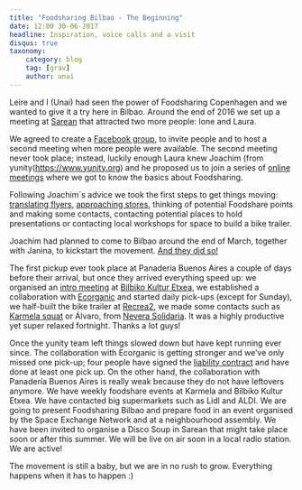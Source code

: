 ```yaml
---
title: "Foodsharing Bilbao - The Beginning"
date: 12:00 30-06-2017
headline: Inspiration, voice calls and a visit
disqus: true
taxonomy:
    category: blog
    tag: [grav]
    author: unai
---
```


Leire and I (Unai) had seen the power of Foodsharing Copenhagen and we wanted to give it a try here in Bilbao. Around the end of 2016 we set up a meeting at [Sarean](https://www.facebook.com/sareangunea/) that attracted two more people: Ione and Laura.

We agreed to create a [Facebook group](https://www.facebook.com/groups/1853289058224368/?ref=bookmarks), to invite people and to host a second meeting when more people were available. The second meeting never took place; instead, luckily enough Laura knew Joachim (from yunity(https://www.yunity.org) and he proposed us to join a series of [online meetings](https://drive.google.com/open?id=0B0c-rM4MZX0XdERVTy1IVUN0aVU) where we got to know the basics about Foodsharing.

Following Joachim´s advice we took the first steps to get things moving: [translating flyers](https://drive.google.com/open?id=0B0c-rM4MZX0Xc1dzWHFvN2VHUEE), [approaching stores](https://drive.google.com/open?id=1IPgyuLC2Sjsz7vnXTh-D636wObI_kISLdsegsF9TU1U), thinking of potential Foodshare points and making some contacts, contacting potential places to hold presentations or contacting local workshops for space to build a bike trailer.

Joachim had planned to come to Bilbao around the end of March, together with Janina, to kickstart the movement. [And they did so!](https://yunity.atlassian.net/wiki/display/FSINT/Kickstarting+foodsharing+Bilbao)

The first pickup ever took place at Panadería Buenos Aires a couple of days before their arrival, but once they arrived everything speed up: we organised an [intro meeting](https://www.facebook.com/events/183695715476690/) at [Bilbiko Kultur Etxea](https://www.facebook.com/bilbikokulturetxea/), we established a collaboration with [Ecorganic](https://www.facebook.com/pages/Ecorganic-Bilbao/1710629755857150) and started daily pick-ups (except for Sunday), we half-built the bike trailer at [Recrea2](https://www.facebook.com/Recrea2.Bilbao/), we made some contacts such as [Karmela squat](https://www.facebook.com/Karmela-1029527180427399/) or Álvaro, from [Nevera Solidaria](https://www.facebook.com/neverasolidaria/). It was a highly productive yet super relaxed fortnight. Thanks a lot guys!

Once the yunity team left things slowed down but have kept running ever since. The collaboration with Ecorganic is getting stronger and we’ve only missed one pick-up; four people have signed the [liability contract](https://drive.google.com/open?id=0B0c-rM4MZX0XUWs3b2N2QkZnS0U) and have done at least one pick up. On the other hand, the collaboration with Panadería Buenos Aires is really weak because they do not have leftovers anymore. We have weekly foodshare events at Karmela and Bilbiko Kultur Etxea. We have contacted big supermarkets such as Lidl and ALDI. We are going to present Foodsharing Bilbao and prepare food in an event organised by the Space Exchange Network and at a neighbourhood assembly. We have been invited to organise a Disco Soup in Sarean that might take place soon or after this summer. We will be live on air soon in a local radio station.
We are active!

The movement is still a baby, but we are in no rush to grow. Everything happens when it has to happen :)